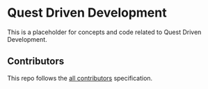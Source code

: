 # Quest Driven Development

This is a placeholder for concepts and code related to Quest Driven Development.

## Contributors

This repo follows the [all contributors](https://github.com/all-contributors/all-contributors) specification.
